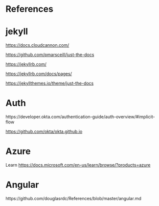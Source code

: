 # References

<h1>jekyll</h1>

https://docs.cloudcannon.com/

https://github.com/pmarsceill/just-the-docs

https://jekyllrb.com/

https://jekyllrb.com/docs/pages/

https://jekyllthemes.io/theme/just-the-docs


<h1>Auth</h1>
https://developer.okta.com/authentication-guide/auth-overview/#implicit-flow

https://github.com/okta/okta.github.io

<h1>Azure</h1>

Learn
https://docs.microsoft.com/en-us/learn/browse/?products=azure

<h1>Angular</h1>
https://github.com/douglasrdc/References/blob/master/angular.md

